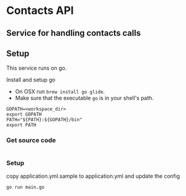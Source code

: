 # Contacts API
## Service for handling contacts calls

## Setup
This service runs on go.

Install and setup go
- On OSX run `brew install go glide`.
- Make sure that the executable `go` is in your shell's path.
```
GOPATH=<workspace_dir>
export GOPATH
PATH="${PATH}:${GOPATH}/bin"
export PATH
```

### Get source code
```shell
```

### Setup
copy application.yml.sample to application.yml and update the config
```shell
go run main.go
```